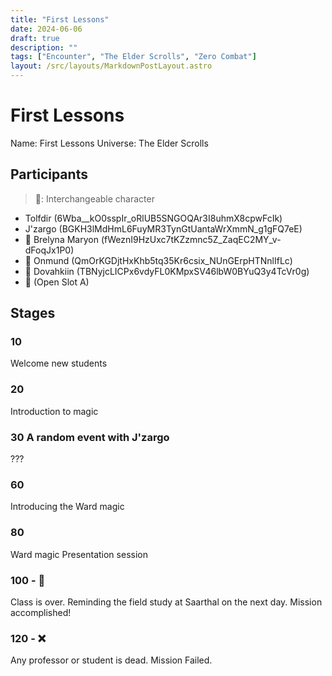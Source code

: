 ```yaml
---
title: "First Lessons"
date: 2024-06-06
draft: true
description: ""
tags: ["Encounter", "The Elder Scrolls", "Zero Combat"]
layout: /src/layouts/MarkdownPostLayout.astro
---
```


# First Lessons
Name: First Lessons
Universe: The Elder Scrolls

## Participants
> 🔄: Interchangeable character 
- Tolfdir (6Wba__kO0sspIr_oRlUB5SNGOQAr3I8uhmX8cpwFcIk)
- J'zargo (BGKH3lMdHmL6FuyMR3TynGtUantaWrXmmN_g1gFQ7eE)
- 🔄 Brelyna Maryon (fWeznI9HzUxc7tKZzmnc5Z_ZaqEC2MY_v-dFoqJx1P0)
- 🔄 Onmund (QmOrKGDjtHxKhb5tq35Kr6csix_NUnGErpHTNnlIfLc)
- 🔄 Dovahkiin (TBNyjcLICPx6vdyFL0KMpxSV46lbW0BYuQ3y4TcVr0g)
- 🔄 (Open Slot A)

## Stages

### 10
Welcome new students

### 20
Introduction to magic

### 30 A random event with J'zargo
???

### 60
Introducing the Ward magic

### 80
Ward magic Presentation session

### 100 - 🙌
Class is over. Reminding the field study at Saarthal on the next day. Mission accomplished!

### 120 - ❌
Any professor or student is dead. Mission Failed.

